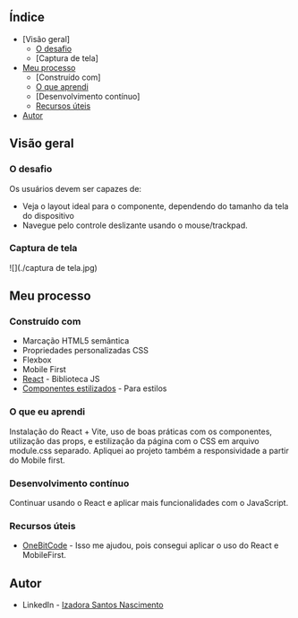 ## Índice

- [Visão geral]
   - [O desafio](#o-desafio)
   - [Captura de tela]
- [Meu processo](#meu-processo)
   - [Construído com]
   - [O que aprendi](#o-que-aprendi)
   - [Desenvolvimento contínuo]
   - [Recursos úteis](#useful-resources)
- [Autor](#autor)

## Visão geral

### O desafio

Os usuários devem ser capazes de:

- Veja o layout ideal para o componente, dependendo do tamanho da tela do dispositivo
- Navegue pelo controle deslizante usando o mouse/trackpad.

### Captura de tela

![](./captura de tela.jpg)

## Meu processo

### Construído com

- Marcação HTML5 semântica
- Propriedades personalizadas CSS
- Flexbox
- Mobile First
- [React](https://reactjs.org/) - Biblioteca JS
- [Componentes estilizados](https://styled-components.com/) - Para estilos

### O que eu aprendi

Instalação do React + Vite, uso de boas práticas com os componentes, utilização das props, e estilização da página com o CSS em arquivo module.css separado. Apliquei ao projeto também a responsividade a partir do Mobile first. 

### Desenvolvimento contínuo

Continuar usando o React e aplicar mais funcionalidades com o JavaScript. 

### Recursos úteis

- [OneBitCode](https://cursos.onebitcode.com/) - Isso me ajudou, pois consegui aplicar o uso do React e MobileFirst. 

## Autor

- LinkedIn - [Izadora Santos Nascimento](https://www.linkedin.com/in/izadorasantosn/)
